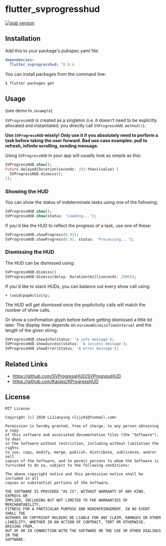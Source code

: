 # flutter_svprogresshud

[![pub version][pub-image]][pub-url]

[pub-image]: https://img.shields.io/pub/v/flutter_svprogresshud.svg
[pub-url]: https://pub.dev/packages/flutter_svprogresshud

## Installation

Add this to your package's pubspec.yaml file:

```yaml
dependencies:
  flutter_svprogresshud: ^0.0.4
```

You can install packages from the command line:

```bash
$ flutter packages get
```

## Usage

(see demo in `/example`)

`SVProgressHUD` is created as a singleton (i.e. it doesn't need to be explicitly allocated and instantiated; you directly call `SVProgressHUD.method()`).

**Use `SVProgressHUD` wisely! Only use it if you absolutely need to perform a task before taking the user forward. Bad use case examples: pull to refresh, infinite scrolling, sending message.**

Using `SVProgressHUD` in your app will usually look as simple as this:

```dart
SVProgressHUD.show();
Future.delayed(Duration(seconds: 3)).then((value) {
  SVProgressHUD.dismiss();
});
```

### Showing the HUD

You can show the status of indeterminate tasks using one of the following:

```dart
SVProgressHUD.show();
SVProgressHUD.show(status: 'Loading...');
```

If you'd like the HUD to reflect the progress of a task, use one of these:

```dart
SVProgressHUD.showProgress(0.91);
SVProgressHUD.showProgress(0.91, status: 'Processing...');
```

### Dismissing the HUD

The HUD can be dismissed using:

```dart
SVProgressHUD.dismiss()
SVProgressHUD.dismiss(delay: Duration(milliseconds: 2000));
```

If you'd like to stack HUDs, you can balance out every show call using:

```
+ (void)popActivity;
```

The HUD will get dismissed once the popActivity calls will match the number of show calls.

Or show a confirmation glyph before before getting dismissed a little bit later. The display time depends on `minimumDismissTimeInterval` and the length of the given string.

```dart
SVProgressHUD.showInfo(status: 'A info message');
SVProgressHUD.showSuccess(status: 'A success message');
SVProgressHUD.showError(status: 'A error message');
```

## Related Links

- https://github.com/SVProgressHUD/SVProgressHUD
- https://github.com/Kaopiz/KProgressHUD

## License

```
MIT License

Copyright (c) 2020 LiJianying <lijy91@foxmail.com>

Permission is hereby granted, free of charge, to any person obtaining a copy
of this software and associated documentation files (the "Software"), to deal
in the Software without restriction, including without limitation the rights
to use, copy, modify, merge, publish, distribute, sublicense, and/or sell
copies of the Software, and to permit persons to whom the Software is
furnished to do so, subject to the following conditions:

The above copyright notice and this permission notice shall be included in all
copies or substantial portions of the Software.

THE SOFTWARE IS PROVIDED "AS IS", WITHOUT WARRANTY OF ANY KIND, EXPRESS OR
IMPLIED, INCLUDING BUT NOT LIMITED TO THE WARRANTIES OF MERCHANTABILITY,
FITNESS FOR A PARTICULAR PURPOSE AND NONINFRINGEMENT. IN NO EVENT SHALL THE
AUTHORS OR COPYRIGHT HOLDERS BE LIABLE FOR ANY CLAIM, DAMAGES OR OTHER
LIABILITY, WHETHER IN AN ACTION OF CONTRACT, TORT OR OTHERWISE, ARISING FROM,
OUT OF OR IN CONNECTION WITH THE SOFTWARE OR THE USE OR OTHER DEALINGS IN THE
SOFTWARE.
```
